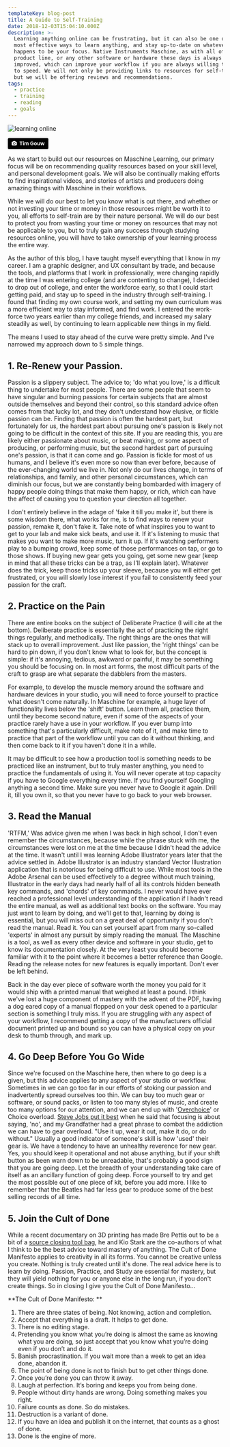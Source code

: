 ```yaml
---
templateKey: blog-post
title: A Guide to Self-Training
date: 2018-12-03T15:04:10.000Z
description: >-
  Learning anything online can be frustrating, but it can also be one of the
  most effective ways to learn anything, and stay up-to-date on whatever subject
  happens to be your focus. Native Instruments Maschine, as with all of the NI
  product line, or any other software or hardware these days is always being
  improved, which can improve your workflow if you are always willing to stay up
  to speed. We will not only be providing links to resources for self-training,
  but we will be offering reviews and recommendations. 
tags:
  - practice
  - training
  - reading
  - goals
---
```

![learning online](/img/tim-gouw-68319-unsplash.jpg)

<a style="background-color:black;color:white;text-decoration:none;padding:4px 6px;font-family:-apple-system, BlinkMacSystemFont, &quot;San Francisco&quot;, &quot;Helvetica Neue&quot;, Helvetica, Ubuntu, Roboto, Noto, &quot;Segoe UI&quot;, Arial, sans-serif;font-size:12px;font-weight:bold;line-height:1.2;display:inline-block;border-radius:3px" href="https://unsplash.com/@punttim?utm_medium=referral&amp;utm_campaign=photographer-credit&amp;utm_content=creditBadge" target="_blank" rel="noopener noreferrer" title="Download free do whatever you want high-resolution photos from Tim Gouw"><span style="display:inline-block;padding:2px 3px"><svg xmlns="http://www.w3.org/2000/svg" style="height:12px;width:auto;position:relative;vertical-align:middle;top:-1px;fill:white" viewBox="0 0 32 32"><title>unsplash-logo</title><path d="M20.8 18.1c0 2.7-2.2 4.8-4.8 4.8s-4.8-2.1-4.8-4.8c0-2.7 2.2-4.8 4.8-4.8 2.7.1 4.8 2.2 4.8 4.8zm11.2-7.4v14.9c0 2.3-1.9 4.3-4.3 4.3h-23.4c-2.4 0-4.3-1.9-4.3-4.3v-15c0-2.3 1.9-4.3 4.3-4.3h3.7l.8-2.3c.4-1.1 1.7-2 2.9-2h8.6c1.2 0 2.5.9 2.9 2l.8 2.4h3.7c2.4 0 4.3 1.9 4.3 4.3zm-8.6 7.5c0-4.1-3.3-7.5-7.5-7.5-4.1 0-7.5 3.4-7.5 7.5s3.3 7.5 7.5 7.5c4.2-.1 7.5-3.4 7.5-7.5z"></path></svg></span><span style="display:inline-block;padding:2px 3px">Tim Gouw</span></a>

As we start to build out our resources on Maschine Learning, our primary focus will be on recommending quality resources based on your skill level, and personal development goals. We will also be continually making efforts to find inspirational videos, and stories of artists and producers doing amazing things with Maschine in their workflows. 

While we will do our best to let you know what is out there, and whether or not investing your time or money in those resources might be worth it to you, all efforts to self-train are by their nature personal. We will do our best to protect you from wasting your time or money on resources that may not be applicable to you, but to truly gain any success through studying resources online, you will have to take ownership of your learning process the entire way. 

As the author of this blog, I have taught myself everything that I know in my career. I am a graphic designer, and UX consultant by trade, and because the tools, and platforms that I work in professionally, were changing rapidly at the time I was entering college (and are contenting to change), I decided to drop out of college, and enter the workforce early, so that I could start getting paid, and stay up to speed in the industry through self-training. I found that finding my own course work, and setting my own curriculum was a more efficient way to stay informed, and find work. I entered the work-force two years earlier than my college friends, and increased my salary steadily as well, by continuing to learn applicable new things in my field. 

The means I used to stay ahead of the curve were pretty simple. And I've narrowed my approach down to 5 simple things. 

## 1. Re-Renew your Passion.

Passion is a slippery subject. The advice to; 'do what you love,' is a difficult thing to undertake for most people. There are some people that seem to have singular and burning passions for certain subjects that are almost outside themselves and beyond their control, so this standard advice often comes from that lucky lot, and they don't understand how elusive, or fickle passion can be. Finding that passion is often the hardest part, but fortunately for us, the hardest part about pursuing one's passion is likely not going to be difficult in the context of this site. If you are reading this, you are likely either passionate about music, or beat making, or some aspect of producing, or performing music, but the second hardest part of pursuing one's passion, is that it can come and go. Passion is fickle for most of us humans, and I believe it's even more so now than ever before, because of the ever-changing world we live in. Not only do our lives change, in terms of relationships, and family, and other personal circumstances, which can diminish our focus, but we are constantly being bombarded with imagery of happy people doing things that make them happy, or rich, which can have the affect of causing you to question your direction all together. 

I don't entirely believe in the adage of 'fake it till you make it', but there is some wisdom there, what works for me, is to find ways to renew your passion, remake it, don't fake it. Take note of what inspires you to want to get to your lab and make sick beats, and use it. If it's listening to music that makes you want to make more music, turn it up. If it's watching performers play to a bumping crowd, keep some of those performances on tap, or go to those shows. If buying new gear gets you going, get some new gear (keep in mind that all these tricks can be a trap, as I'll explain later).  Whatever does the trick, keep those tricks up your sleeve, because you will either get frustrated, or you will slowly lose interest if you fail to consistently feed your passion for the craft. 

## 2. Practice on the Pain

There are entire books on the subject of Deliberate Practice (I will cite at the bottom). Deliberate practice is essentially the act of practicing the right things regularly, and methodically. The right things are the ones that will stack up to overall improvement. Just like passion, the 'right things' can be hard to pin down, if you don't know what to look for, but the concept is simple: if it's annoying, tedious, awkward or painful, it may be something you should be focusing on. In most art forms, the most difficult parts of the craft to grasp are what separate the dabblers from the masters. 

For example, to develop the muscle memory around the software and hardware devices in your studio, you will need to force yourself to practice what doesn't come naturally. In Maschine for example, a huge layer of functionality lives below the 'shift' button. Learn them all, practice them, until they become second nature, even if some of the aspects of your practice rarely have a use in your workflow. If you ever bump into something that's particularly difficult, make note of it, and make time to practice that part of the workflow until you can do it without thinking, and then come back to it if you haven't done it in a while. 

It may be difficult to see how a production tool is something needs to be practiced like an instrument, but to truly master anything, you need to practice the fundamentals of using it. You will never operate at top capacity if you have to Google everything every time. If you find yourself Googling anything a second time. Make sure you never have to Google it again. Drill it, till you own it, so that you never have to go back to your web browser. 

## 3. Read the Manual

'RTFM,' Was advice given me when I was back in high school, I don't even remember the circumstances, because while the phrase stuck with me, the circumstances were lost on me at the time because I didn't head the advice at the time. It wasn't until I was learning Adobe Illustrator years later that the advice settled in. Adobe Illustrator is an industry standard Vector Illustration application that is notorious for being difficult to use. While most tools in the Adobe Arsenal can be used effectively to a degree without much training, Illustrator in the early days had nearly half of all its controls hidden beneath key commands, and 'chords' of key commands. I never would have ever reached a professional level understanding of the application if I hadn't read the entire manual, as well as additional text books on the software. You may just want to learn by doing, and we'll get to that, learning by doing is essential, but you will miss out on a great deal of opportunity if you don't read the manual. Read it. You can set yourself apart from many so-called 'experts' in almost any pursuit by simply reading the manual. The Maschine is a tool, as well as every other device and software in your studio, get to know its documentation closely. At the very least you should become familiar with it to the point where it becomes a better reference than Google. Reading the release notes for new features is equally important. Don't ever be left behind. 

Back in the day ever piece of software worth the money you paid for it would ship with a printed manual that weighed at least a pound. I think we've lost a huge component of mastery with the advent of the PDF, having a dog eared copy of a manual flopped on your desk opened to a particular section is something I truly miss. If you are struggling with any aspect of your workflow, I recommend getting a copy of the manufacturers official document printed up and bound so you can have a physical copy on your desk to thumb through, and mark up. 

## 4. Go Deep Before You Go Wide

Since we're focused on the Maschine here, then where to go deep is a given, but this advice applies to any aspect of your studio or workflow. Sometimes in we can go too far in our efforts of stoking our passion and inadvertently spread ourselves too thin. We can buy too much gear or software, or sound packs, or listen to too many styles of music, and create too many options for our attention, and we can end up with '[Overchoice](https://en.wikipedia.org/wiki/Overchoice)' or Choice overload. [Steve Jobs put it best](https://www.youtube.com/watch?v=6pTv_DJNfTg) when he said that  focusing is about saying, 'no', and my Grandfather had a great phrase to combat the addiction we can have to gear overload. "Use it up, wear it out, make it do, or do without." Usually a good indicator of someone's skill is how 'used' their gear is. We have a tendency to have an unhealthy reverence for new gear. Yes, you should keep it operational and not abuse anything, but if your shift button as been warn down to be unreadable, that's probably a good sign that you are going deep. Let the breadth of your understanding take care of itself as an ancillary function of going deep. Force yourself to try and get the most possible out of one piece of kit, before you add more. I like to remember that the Beatles had far less gear to produce some of the best selling records of all time. 

## 5. Join the Cult of Done

While a recent documentary on 3D printing has made Bre Pettis out to be a bit of a [source closing tool bag](https://www.netflix.com/title/80005444), he and Kio Stark are the co-authors of what I think to be the best advice toward mastery of anything. The Cult of Done Manifesto applies to creativity in all its forms. You cannot be creative unless you create. Nothing is truly created until it's done. The real advice here is to learn by doing. Passion, Practice, and Study are essential for mastery, but they will yield nothing for you or anyone else in the long run, if you don't create things. So in closing I give you the Cult of Done Manifesto...

**The Cult of Done Manifesto: **

1. There are three states of being. Not knowing, action and completion.
2. Accept that everything is a draft. It helps to get done.
3. There is no editing stage.
4. Pretending you know what you’re doing is almost the same as knowing what you
   are doing, so just accept that you know what you’re doing even if you don’t
   and do it.
5. Banish procrastination. If you wait more than a week to get an idea done, abandon it.
6. The point of being done is not to finish but to get other things done.
7. Once you’re done you can throw it away.
8. Laugh at perfection. It’s boring and keeps you from being done.
9. People without dirty hands are wrong. Doing something makes you right.
10. Failure counts as done. So do mistakes.
11. Destruction is a variant of done.
12. If you have an idea and publish it on the internet, that counts as a ghost of done.
13. Done is the engine of more.
